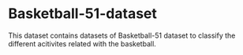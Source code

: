 # Basketball-51-dataset

This dataset contains datasets of Basketball-51 dataset to classify the different acitivites related with the basketball.

